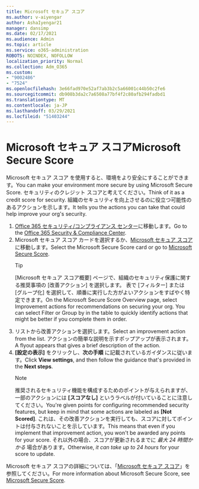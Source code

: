 ```yaml
---
title: Microsoft セキュア スコア
ms.author: v-aiyengar
author: AshaIyengar21
manager: dansimp
ms.date: 02/17/2021
ms.audience: Admin
ms.topic: article
ms.service: o365-administration
ROBOTS: NOINDEX, NOFOLLOW
localization_priority: Normal
ms.collection: Adm_O365
ms.custom:
- "9002486"
- "7524"
ms.openlocfilehash: 3e66fad970e52af7ab3b2c5a66001c44b50c2fe6
ms.sourcegitcommit: db908b3da2c7a6508a77bf4f2c80afb294fadbd1
ms.translationtype: MT
ms.contentlocale: ja-JP
ms.lasthandoff: 03/29/2021
ms.locfileid: "51403244"
---
```

# <a name="microsoft-secure-score"></a><span data-ttu-id="a1db2-102">Microsoft セキュア スコア</span><span class="sxs-lookup"><span data-stu-id="a1db2-102">Microsoft Secure Score</span></span>

<span data-ttu-id="a1db2-103">Microsoft セキュア スコア を使用すると、環境をより安全にすることができます。</span><span class="sxs-lookup"><span data-stu-id="a1db2-103">You can make your environment more secure by using Microsoft Secure Score.</span></span> <span data-ttu-id="a1db2-104">セキュリティのクレジット スコアと考えてください。</span><span class="sxs-lookup"><span data-stu-id="a1db2-104">Think of it as a credit score for security.</span></span> <span data-ttu-id="a1db2-105">組織のセキュリティを向上させるのに役立つ可能性のあるアクションを示します。</span><span class="sxs-lookup"><span data-stu-id="a1db2-105">It tells you the actions you can take that could help improve your org's security.</span></span>

1. <span data-ttu-id="a1db2-106">[Office 365 セキュリティ/コンプライアンス センター](https://go.microsoft.com/fwlink/p/?linkid=2077143)に移動します。</span><span class="sxs-lookup"><span data-stu-id="a1db2-106">Go to the [Office 365 Security & Compliance Center](https://go.microsoft.com/fwlink/p/?linkid=2077143).</span></span>
1. <span data-ttu-id="a1db2-107">Microsoft セキュア スコア カードを選択するか、[Microsoft セキュア スコア](https://go.microsoft.com/fwlink/?linkid=2099589)に移動します。</span><span class="sxs-lookup"><span data-stu-id="a1db2-107">Select the Microsoft Secure Score card or go to [Microsoft Secure Score](https://go.microsoft.com/fwlink/?linkid=2099589).</span></span>
    > [!TIP]
    >  <span data-ttu-id="a1db2-108">[Microsoft セキュア スコア概要] ページで、組織のセキュリティ保護に関する推奨事項の [改善アクション] を選択します。 表で [フィルター] または [グループ化] を選択して、順番に実行した方がよいアクションをすばやく特定できます。</span><span class="sxs-lookup"><span data-stu-id="a1db2-108">On the Microsoft Secure Score Overview page, select Improvement actions for recommendations on securing your org. You can select Filter or Group by in the table to quickly identify actions that might be better if you complete them in order.</span></span>
1. <span data-ttu-id="a1db2-109">リストから改善アクションを選択します。</span><span class="sxs-lookup"><span data-stu-id="a1db2-109">Select an improvement action from the list.</span></span> <span data-ttu-id="a1db2-110">アクションの簡単な説明を示すポップアップが表示されます。</span><span class="sxs-lookup"><span data-stu-id="a1db2-110">A flyout appears that gives a brief description of the action.</span></span>
1. <span data-ttu-id="a1db2-111">**[設定の表示]** をクリックし、**次の手順** に記載されているガイダンスに従います。</span><span class="sxs-lookup"><span data-stu-id="a1db2-111">Click **View settings**, and then follow the guidance that's provided in the **Next steps**.</span></span>
    > [!NOTE]
    > <span data-ttu-id="a1db2-112">推奨されるセキュリティ機能を構成するためのポイントが与えられますが、一部のアクションには **[スコアなし]** というラベルが付いていることに注意してください。</span><span class="sxs-lookup"><span data-stu-id="a1db2-112">You're given points for configuring recommended security features, but keep in mind that some actions are labeled as **[Not Scored]**.</span></span> <span data-ttu-id="a1db2-113">これは、その改善アクションを実行しても、スコアに対してポイントは付与されないことを示しています。</span><span class="sxs-lookup"><span data-stu-id="a1db2-113">This means that even if you implement that improvement action, you won't be awarded any points for your score.</span></span> <span data-ttu-id="a1db2-114">それ以外の場合、スコアが更新されるまでに *最大 24 時間かかる* 場合があります。</span><span class="sxs-lookup"><span data-stu-id="a1db2-114">Otherwise, *it can take up to 24 hours* for your score to update.</span></span>

<span data-ttu-id="a1db2-115">Microsoft セキュア スコアの詳細については、「[Microsoft セキュア スコア](https://go.microsoft.com/fwlink/?linkid=2103077)」を参照してください。</span><span class="sxs-lookup"><span data-stu-id="a1db2-115">For more information about Microsoft Secure Score, see [Microsoft Secure Score](https://go.microsoft.com/fwlink/?linkid=2103077).</span></span>